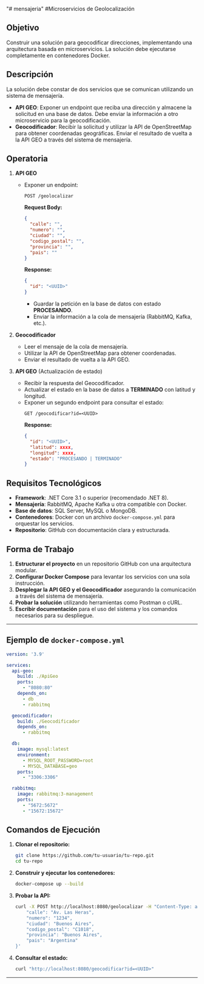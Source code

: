 "# mensajeria" 
#Microservicios de Geolocalización

## Objetivo

Construir una solución para geocodificar direcciones, implementando una arquitectura basada en microservicios. La solución debe ejecutarse completamente en contenedores Docker.

## Descripción

La solución debe constar de dos servicios que se comunican utilizando un sistema de mensajería.

- **API GEO**: Exponer un endpoint que reciba una dirección y almacene la solicitud en una base de datos. Debe enviar la información a otro microservicio para la geocodificación.
- **Geocodificador**: Recibir la solicitud y utilizar la API de OpenStreetMap para obtener coordenadas geográficas. Enviar el resultado de vuelta a la API GEO a través del sistema de mensajería.

## Operatoria

1. **API GEO**
   - Exponer un endpoint:
     ```http
     POST /geolocalizar
     ```
     **Request Body:**
     ```json
     {
       "calle": "",
       "numero": "",
       "ciudad": "",
       "codigo_postal": "",
       "provincia": "",
       "pais": ""
     }
     ```
     **Response:**
     ```json
     {
       "id": "<UUID>"
     }
     ```
     - Guardar la petición en la base de datos con estado **PROCESANDO**.
     - Enviar la información a la cola de mensajería (RabbitMQ, Kafka, etc.).

2. **Geocodificador**
   - Leer el mensaje de la cola de mensajería.
   - Utilizar la API de OpenStreetMap para obtener coordenadas.
   - Enviar el resultado de vuelta a la API GEO.

3. **API GEO** (Actualización de estado)
   - Recibir la respuesta del Geocodificador.
   - Actualizar el estado en la base de datos a **TERMINADO** con latitud y longitud.
   - Exponer un segundo endpoint para consultar el estado:
     ```http
     GET /geocodificar?id=<UUID>
     ```
     **Response:**
     ```json
     {
       "id": "<UUID>",
       "latitud": xxxx,
       "longitud": xxxx,
       "estado": "PROCESANDO | TERMINADO"
     }
     ```

## Requisitos Tecnológicos

- **Framework**: .NET Core 3.1 o superior (recomendado .NET 8).
- **Mensajería**: RabbitMQ, Apache Kafka u otra compatible con Docker.
- **Base de datos**: SQL Server, MySQL o MongoDB.
- **Contenedores**: Docker con un archivo `docker-compose.yml` para orquestar los servicios.
- **Repositorio**: GitHub con documentación clara y estructurada.

## Forma de Trabajo

1. **Estructurar el proyecto** en un repositorio GitHub con una arquitectura modular.
2. **Configurar Docker Compose** para levantar los servicios con una sola instrucción.
3. **Desplegar la API GEO y el Geocodificador** asegurando la comunicación a través del sistema de mensajería.
4. **Probar la solución** utilizando herramientas como Postman o cURL.
5. **Escribir documentación** para el uso del sistema y los comandos necesarios para su despliegue.

---

## Ejemplo de `docker-compose.yml`
```yaml
version: '3.9'

services:
  api-geo:
    build: ./ApiGeo
    ports:
      - "8080:80"
    depends_on:
      - db
      - rabbitmq

  geocodificador:
    build: ./Geocodificador
    depends_on:
      - rabbitmq

  db:
    image: mysql:latest
    environment:
      - MYSQL_ROOT_PASSWORD=root
      - MYSQL_DATABASE=geo
    ports:
      - "3306:3306"

  rabbitmq:
    image: rabbitmq:3-management
    ports:
      - "5672:5672"
      - "15672:15672"
```

## Comandos de Ejecución

1. **Clonar el repositorio:**
   ```sh
   git clone https://github.com/tu-usuario/tu-repo.git
   cd tu-repo
   ```

2. **Construir y ejecutar los contenedores:**
   ```sh
   docker-compose up --build
   ```

3. **Probar la API:**
   ```sh
   curl -X POST http://localhost:8080/geolocalizar -H "Content-Type: application/json" -d '{
       "calle": "Av. Las Heras",
       "numero": "1234",
       "ciudad": "Buenos Aires",
       "codigo_postal": "C1018",
       "provincia": "Buenos Aires",
       "pais": "Argentina"
   }'
   ```

4. **Consultar el estado:**
   ```sh
   curl "http://localhost:8080/geocodificar?id=<UUID>"
   ```

---
